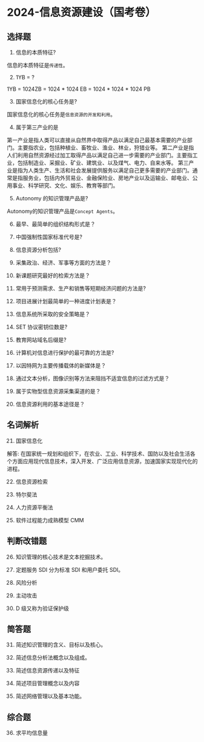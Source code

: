 # 2024-信息资源建设（国考卷）

## 选择题

1. 信息的本质特征?

信息的本质特征是`传递性`。

2. 1YB = ?

1YB =  1024ZB = 1024 * 1024 EB = 1024 * 1024 * 1024 PB

3. 国家信息化的核心任务是?

国家信息化的核心任务是`信息资源的开发和利用`。

4. 属于第三产业的是

第一产业是指人类可以直接从自然界中取得产品以满足自己最基本需要的产业部门。主要指农业，包括种植业、畜牧业、渔业、林业，狩猎业等。
第二产业是指人们利用自然资源经过加工取得产品以满足自己进一步需要的产业部门。主要指工业，包括制造业、采掘业、矿业、建筑业、以及煤气、电力、自来水等。
第三产业是指为人类生产、生活和社会发展提供服务以满足自己更多需要的产业部门。通常是指服务业，包括内外贸易业、金融保险业、房地产业以及运输业、邮电业、公用事业、科学研究、文化、娱乐、教育等部门。

5. Autonomy 的知识管理产品是?

Autonomy的知识管理产品是`Concept Agents`。

6. 最早、最简单的组织结构形式是？

7. 中国强制性国家标准代号是?

8. 信息资源分析包括?

9. 采集政治、经济、军事等方面的方法是？

10. 新课题研究最好的检索方法是？

11. 常用于预测需求、生产和销售等短期经济问题的方法是?

12. 项目进展计划最简单的一种进度计划表是？

13. 信息系统所采取的安全策略是？

14. SET 协议密钥位数是?

15. 教育网站域名后缀是?

16. 计算机对信息进行保护的最可靠的方法是?

17. 以因特网为主要传播载体的新媒体是？

18. 通过文本分析，图像识别等方法来阻挡不适宜信息的过滤方式是？

19. 属于实物型信息资源采集渠道的是？

20. 信息资源利用的基本途径是？

## 名词解析

21. 国家信息化

解答: 在国家统一规划和组织下，在农业、工业、科学技术、国防以及社会生活各个方面应用现代信息技术，深入开发、广泛应用信息资源，加速国家实现现代化的进程。

22. 信息资源检索

23. 特尔斐法

24. 人力资源平衡法

25. 软件过程能力成熟模型 CMM

## 判断改错题

26. 知识管理的核心技术是文本挖掘技术。

27. 定题服务 SDI 分为标准 SDI 和用户委托 SDI。

28. 风险分析

29. 主动攻击

30. D 级又称为验证保护级

## 简答题

31. 简述知识管理的含义、目标以及核心。

32. 简述信息分析法概念以及组成。

33. 简述信息资源传递以及特征

34. 简述项目管理概念以及内容

35. 简述网络管理以及基本功能。

## 综合题

36. 求平均信息量
